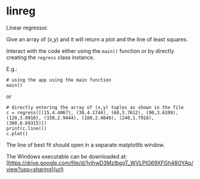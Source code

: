 # linreg
Linear regressor. 

Give an array of (x,y) and it will return a plot and the line of least squares.

Interact with the code either using the ```main()``` function or by directly creating the ```regress``` class instance.

E.g.: 
```
# using the app using the main function
main()
```

or

```
# directly entering the array of (x,y) tuples as shown in the file
c = regress([(15,4.4067), (30,4.1744), (60,3.7612), (90,3.6109), (120,3.0910), (150,2.9444), (180,2.4849), (240,1.7918), (300,0.69315)])
print(c.line())
c.plot()
```

The line of best fit should open in a separate matplotlib window.

The Windows executable can be downloaded at: [https://drive.google.com/file/d/1yihwD3MzIbgoT_WVLPIG69XFGh48OYAp/view?usp=sharing](url)
